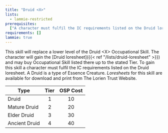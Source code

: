 ```yaml
---
title: "Druid <X>"
lists:
  - lammie-restricted
prerequisites:
  ["A character must fulfil the IC requirements listed on the Druid loresheet"]
requirements: []
lammie: true
---
```


This skill will replace a lower level of the Druid \<X> Occupational Skill. The character will gain the [Druid loresheet]({{< ref "/lists/druid-loresheet" >}}) and may buy Occupational Skill listed there up to the stated Tier. To gain this skill a character must fulfil the IC requirements listed on the Druid loresheet. A Druid is a type of Essence Creature. _Loresheets_ for this skill are available for download and print from The Lorien Trust Website.

| Type          | Tier | OSP Cost |
| ------------- | :--: | :------: |
| Druid         |  1   |    10    |
| Mature Druid  |  2   |    20    |
| Elder Druid   |  3   |    30    |
| Ancient Druid |  4   |    40    |
